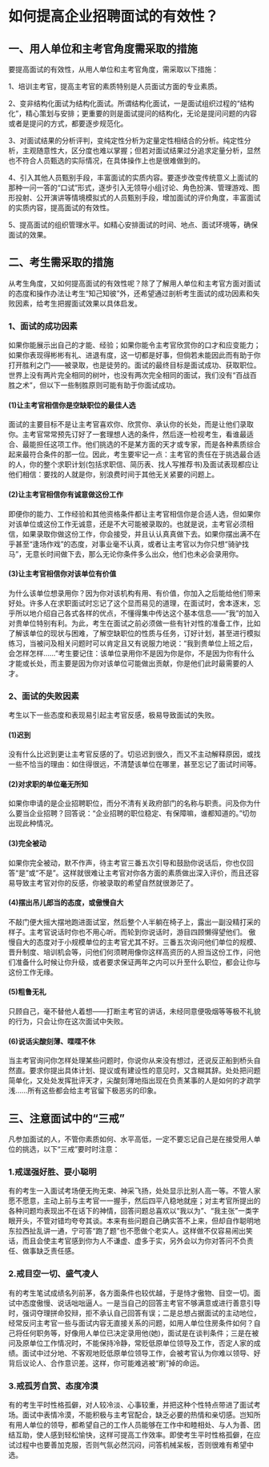 # 如何提高企业招聘面试的有效性？

## 一、用人单位和主考官角度需采取的措施

 要提高面试的有效性，从用人单位和主考官角度，需采取以下措施：

1、培训主考官，提高主考官的素质特别是人员面试方面的专业素质。
 
2、变非结构化面试为结构化面试。所谓结构化面试，一是面试组织过程的“结构化”，精心策划与安排；更重要的则是面试提问的结构化，无论是提问问题的内容或者是提问的方式，都要逐步规范化。
 
3、对面试结果的分析评判，变纯定性分析为定量定性相结合的分析。纯定性分析，主观随意性大，区分度也难以掌握；但若对面试结果过分追求定量分析，显然也不符合人员甄选的实际情况，在具体操作上也是很难做到的。
 
4、引入其他人员甄别手段，丰富面试的实质内容。要逐步改变传统意义上面试的那种一问一答的“口试”形式，逐步引入无领导小组讨论、角色扮演、管理游戏、图形投射、公开演讲等情境模拟式的人员甄别手段，增加面试的评价角度，丰富面试的实质内容，提高面试的有效性。
 
5、提高面试的组织管理水平。如精心安排面试的时间、地点、面试环境等，确保面试的效果。
 
## 二、考生需采取的措施

从考生角度，又如何提高面试的有效性呢？除了了解用人单位和主考官方面对面试的态度和操作办法让考生“知己知彼”外，还希望通过剖析考生面试的成功因素和失败因素，给考生把握面试效果以具体启发。

### 1、面试的成功因素
如果你能展示出自己的才能、经验；如果你能令主考官欣赏你的口才和应变能力；如果你表现得彬彬有礼、进退有度，这一切都是好事，但倘若未能因此而有助于你打开胜利之门——被录取，也是徒劳的。面试的最终目标是面试成功、获取职位。世界上没有两片完全相同的树叶，也没有两次完全相同的面试，我们没有“百战百胜之术”，但以下一些制胜原则可能有助于你面试成功。

#### (1)让主考官相信你是空缺职位的最佳人选

面试的主要目标不是让主考官喜欢你、欣赏你、承认你的长处，而是让他们录取你。主考官常常预先订好了一套理想人选的条件，然后逐一检视考生，看谁最适合、最能担任这项工作。他们挑选的不是某方面的天才或专家，而是各种素质综合起来最符合条件的那一位。因此，考生要牢记一点：主考官的责任在于挑选最合适的人，你的整个求职计划(包括求职信、简历表、找人写推荐书)及面试表现都应让他们相信：要找的人就是你，别浪费时间于其他无关紧要的问题上。

#### (2)让主考官相信你有诚意做这份工作

即便你的能力、工作经验和其他资格条件都让主考官相信你是合适人选，但如果你对该单位或这份工作无诚意，还是不大可能被录取的。也就是说，主考官必须相信，如果录取你做这份工作，你会接受，并且认认真真做下去。如果你摆出满不在乎甚至“逢场作戏”的态度，对事业毫不认真，或者让主考官以为你只想“骑驴找马”，无意长时间做下去，那么无论你条件多么出众，他们也未必会录用你。

#### (3)让主考官相信你对该单位有价值

为什么该单位想录用你？因为你对该机构有用、有价值，你加入之后能给他们带来好处。许多人在求职面试时忘记了这个显而易见的道理，在面试时，舍本逐末，忘乎所以地介绍自己各式各样的优点，不懂得集中传达这个基本信息——“我”的加入对贵单位特别有利。为此，考生在面试之前必须做一些有针对性的准备工作，比如了解该单位的现状与困难，了解空缺职位的性质与任务，订好计划，甚至进行模拟练习，当被问及相关问题时可以肯定且又有说服力地说：“我到贵单位上班之后，会怎样怎样……”考生要记住：该单位录用你不是因为你是你，不是因为你有什么才能或长处，而主要是因为你对该单位可能做出贡献，你是他们此时最需要的人才。

### 2、面试的失败因素

考生以下一些态度和表现易引起主考官反感，极易导致面试的失败。

#### (1)迟到

没有什么比迟到更让主考官反感的了。切忌迟到很久，而又不主动解释原因，或找一些不恰当的理由：如住得很远，不清楚该单位在哪里，甚至忘记了面试时间等。

#### (2)对求职的单位毫无所知

如果你申请的是企业招聘职位，而分不清有关政府部门的名称与职责。问及你为什么要当企业招聘？回答说：“企业招聘的职位稳定、有保障嘛，谁都知道的。”切勿出现此种情况。

#### (3)完全被动

如果你完全被动，默不作声，待主考官三番五次引导和鼓励你说话后，你也仅回答“是”或“不是”。这样就很难让主考官对你各方面的素质做出深入评价，而且还容易导致主考官对你的反感，你被录取的希望自然就很渺茫了。

#### (4)摆出吊儿郎当的态度，或傲慢自大

不敲门便大摇大摆地跑进面试室，然后整个人半躺在椅子上，露出一副没精打采的样子。主考官说话时你也不用心听。而轮到你说话时，游目四顾懒得望他们。
傲慢自大的态度对于小规模单位的主考官尤其不好。三番五次询问他们单位的规模、晋升制度、培训机会等，问他们何须聘用像你这样高资历的人担当这份工作，问他们准备什么时候让你升级，或者要求保证两年之内可以升至什么职位，都会让你与这份工作无缘。

#### (5)粗鲁无礼

只顾自己，毫不替他人着想——打断主考官的讲话，未经同意便吸烟等等极不礼貌的行为，只会让你在这次面试中失败。

#### (6)说话尖酸刻薄、喋喋不休

当主考官询问你怎样处理某些问题时，你说你从来没有想过，还说反正船到桥头自然直。要求你提出具体计划、提议或有建设性的意见时，又含糊其辞。处处把问题简单化，又处处发挥批评天才，尖酸刻薄地指出现在负责某事的人是如何的才疏学浅……所有这些都会给主考官留下极恶劣的印象。

## 三、注意面试中的“三戒”

凡参加面试的人，不管你素质如何、水平高低，一定不要忘记自己是在接受用人单位的挑选，以下“三戒”要时时注意：

### 1.戒逞强好胜、耍小聪明

有的考生一入面试考场便无拘无束、神采飞扬，处处显示比别人高一等。不管人家愿不愿意，主动上前与主考官一一握手，然后四平八稳地就座；对主考官所提出的各种问题均表现出不在话下的神情，回答问题总喜欢以“我以为”、“我主张”一类字眼开头，不管对错均夸夸其谈。本来有些问题自己确实答不上来，但却自作聪明地东拉西扯乱讲一通，宁可答“跑了题”也不愿做个老实人。这样做不仅容易闹出笑话，而且会使主考官感到你为人不谦虚、虚多于实，另外会以为你对答问不负责任、做事缺乏责任感。

### 2.戒目空一切、盛气凌人

有的考生笔试成绩名列前茅，各方面条件也较优越，于是恃才傲物、目空一切。面试中态度傲慢、说话咄咄逼人。一是当自己的回答主考官不够满意或进行善意引导时，强词夺理拼命狡辩，拒不承认自己回答有误；二是总想占据面试的主动地位，经常反问主考官一些与面试内容无直接关系的问题，如用人单位住房条件如何？自己将任何职务等，好像用人单位已决定录用他(她)，面试是在谈判条件；三是在被问及原单位工作情况时，不能保持冷静，常贬低原单位领导及工作，否定人家的成绩。面试中过分地、不客观地贬低原单位领导工作，会被考官认为你难以领导、好背后议论人、合作意识差。这样，你可能难逃被“刷”掉的命运。

 ### 3.戒孤芳自赏、态度冷漠

有的考生平时性格孤僻，对人较冷淡、心事较重，并把这种个性特点带进了面试考场。面试中表情冷漠，不能积极与主考官配合，缺乏必要的热情和亲切感。岂知所有用人单位的领导，都希望自己的工作人员能够在工作中和睦相处、与人为善、团结互助，使人感到轻松愉快，这样可提高工作效率。即使考生平时性格孤僻，在应试过程中也要善加克服，否则气氛必然沉闷，问答机械呆板，否则很难有希望中选。
